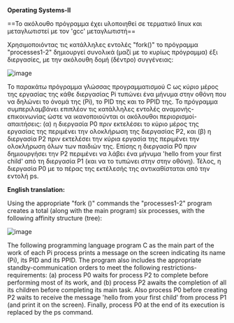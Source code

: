 **Operating Systems-II**

==Το ακόλουθο πρόγραμμα έχει υλοποιηθεί σε τερματικό linux και μεταγλωτιστεί με τον 'gcc' μεταγλωτιστή==

Χρησιμοποιόντας τις κατάλληλες εντολές "fork()" το πρόγραμμα "processes1-2" δημιουργεί συνολικά (μαζί με το κυρίως
πρόγραμμα) έξι διεργασίες, με την ακόλουθη δομή (δέντρο) συγγένειας:

![image](https://user-images.githubusercontent.com/73886448/160827909-caaa8b4c-903b-47c9-818c-071d2651404e.png)

Το παρακάτω πρόγραμμα γλώσσας προγραμματισμού C ως κύριο μέρος της εργασίας της κάθε διεργασίας Pi τυπώνει ένα μήνυμα 
στην οθόνη που να δηλώνει το όνομά της (Pi), το PID της και το PPID της. Το πρόγραμμα συμπεριλαμβάνει επιπλέον
τις κατάλληλες εντολές αναμονής-επικοινωνίας ώστε να ικανοποιούνται οι ακόλουθοι περιορισμοί-απαιτήσεις: (α)
η διεργασία P0 πριν εκτελέσει το κύριο μέρος της εργασίας της περιμένει την ολοκλήρωση της διεργασίας P2,
και (β) η διεργασία P2 πριν εκτελέσει την κύρια εργασία της περιμένει την ολοκλήρωση όλων των παιδιών της.
Επίσης η διεργασία P0 πριν δημιουργήσει την P2 περιμένει να λάβει ένα μήνυμα 'hello from your first child' από
τη διεργασία P1 (και να το τυπώνει στην στην οθόνη). Τέλος, η διεργασία P0 με το πέρας της εκτέλεσής της
αντικαθίσταται από την εντολή ps.

**English translation:**

Using the appropriate "fork ()" commands the "processes1-2" program creates a total (along with the main
program) six processes, with the following affinity structure (tree):
 
 ![image](https://user-images.githubusercontent.com/73886448/160827978-73fc42ff-5e03-466b-be7b-bbd4bd568020.png)

The following programming language program C as the main part of the work of each Pi process prints a message
on the screen indicating its name (Pi), its PID and its PPID. The program also includes
the appropriate standby-communication orders to meet the following restrictions-requirements: (a)
process P0 waits for process P2 to complete before performing most of its work,
and (b) process P2 awaits the completion of all its children before completing its main task.
Also process P0 before creating P2 waits to receive the message 'hello from your first child' from
process P1 (and print it on the screen). Finally, process P0 at the end of its execution
is replaced by the ps command.
